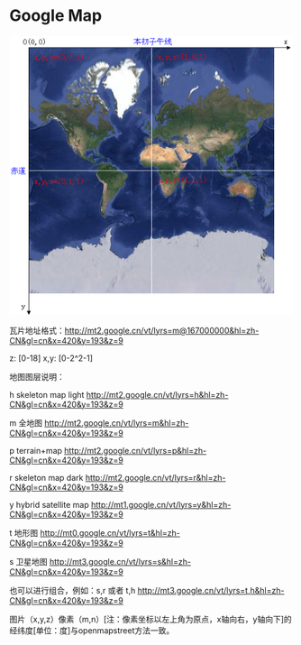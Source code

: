#   Google Map

![Alt text](../assets/7.png)

瓦片地址格式：http://mt2.google.cn/vt/lyrs=m@167000000&hl=zh-CN&gl=cn&x=420&y=193&z=9 

z: [0-18]    x,y: [0-2^2-1]

地图图层说明：

h skeleton map light  http://mt2.google.cn/vt/lyrs=h&hl=zh-CN&gl=cn&x=420&y=193&z=9

m 全地图   http://mt2.google.cn/vt/lyrs=m&hl=zh-CN&gl=cn&x=420&y=193&z=9

p terrain+map  http://mt2.google.cn/vt/lyrs=p&hl=zh-CN&gl=cn&x=420&y=193&z=9

r skeleton map dark   http://mt2.google.cn/vt/lyrs=r&hl=zh-CN&gl=cn&x=420&y=193&z=9

y hybrid satellite map   http://mt1.google.cn/vt/lyrs=y&hl=zh-CN&gl=cn&x=420&y=193&z=9

t 地形图   http://mt0.google.cn/vt/lyrs=t&hl=zh-CN&gl=cn&x=420&y=193&z=9

s 卫星地图   http://mt3.google.cn/vt/lyrs=s&hl=zh-CN&gl=cn&x=420&y=193&z=9

也可以进行组合，例如：s,r 或者 t,h   http://mt3.google.cn/vt/lyrs=t,h&hl=zh-CN&gl=cn&x=420&y=193&z=9

图片（x,y,z）像素（m,n）[注：像素坐标以左上角为原点，x轴向右，y轴向下]的经纬度[单位：度]与openmapstreet方法一致。
